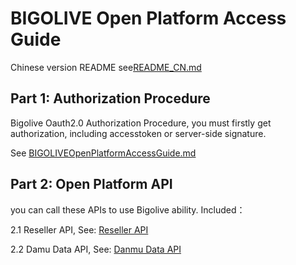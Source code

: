 # BIGOLIVE Open Platform Access Guide

Chinese version README see[README_CN.md](./README_CN.md)

## Part 1: Authorization Procedure

Bigolive Oauth2.0 Authorization Procedure, you must firstly get authorization, including accesstoken or server-side signature.

See [BIGOLIVEOpenPlatformAccessGuide.md](./BIGOLIVEOpenPlatformAccessGuide.md)

## Part 2: Open Platform API

you can call these APIs to use Bigolive ability. Included：

2.1 Reseller API, See: [Reseller API](./reseller_api.md)

2.2 Damu Data API, See: [Danmu Data API](./danmu_data_api_cn.md)



